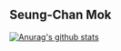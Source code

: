 ## Seung-Chan Mok

[![Anurag's github stats](https://github-readme-stats.vercel.app/api?username=msc9533&count_private=true&show_icons=true&theme=dark)](https://github.com/anuraghazra/github-readme-stats)
